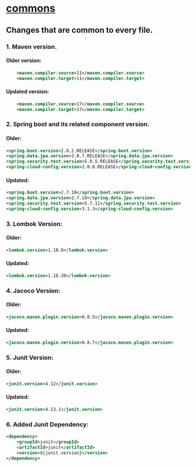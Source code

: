 # <a href="https://github.com/mosip/commons" style="background: url('image-url') repeat;">commons</a>

<!-- ## <a href="https://github.com/mosip/resident-services/blob/master/resident/pom.xml" style="background: url('image-url') repeat;">resident\pom.xml (Parent pom.xml)</a> -->

## Changes that are common to every file.

### 1. Maven version.


#### Older version:

```xml
    <maven.compiler.source>11</maven.compiler.source>
    <maven.compiler.target>11</maven.compiler.target>
```

#### Updated version:

```xml
    <maven.compiler.source>17</maven.compiler.source>
    <maven.compiler.target>17</maven.compiler.target>
```

### 2. Spring boot and its related component version.

#### Older:

```xml
<spring.boot.version>2.0.2.RELEASE</spring.boot.version>
<spring.data.jpa.version>2.0.7.RELEASE</spring.data.jpa.version>
<spring.security.test.version>5.0.5.RELEASE</spring.security.test.version>
<spring-cloud-config.version>2.0.0.RELEASE</spring-cloud-config.version>
```

#### Updated:

```xml
<spring.boot.version>2.7.18</spring.boot.version>
<spring.data.jpa.version>2.7.18</spring.data.jpa.version>
<spring.security.test.version>5.7.11</spring.security.test.version>
<spring-cloud-config.version>3.1.3</spring-cloud-config.version>
```


### 3. Lombok Version:

#### Older:

```xml
<lombok.version>1.18.8</lombok.version>
```

#### Updated:

```xml
<lombok.version>1.18.30</lombok.version>
```

### 4. Jacoco Version:

#### Older:

```xml
<jacoco.maven.plugin.version>0.8.5</jacoco.maven.plugin.version>
```

#### Updated:

```xml
<jacoco.maven.plugin.version>0.8.7</jacoco.maven.plugin.version>
```

### 5. Junit Version:

#### Older:

```xml
<junit.version>4.12</junit.version>
```

#### Updated:

```xml
<junit.version>4.13.1</junit.version>
```

### 6. Added Junit Dependency:


```xml
<dependency>
    <groupId>junit</groupId>
    <artifactId>junit</artifactId>
    <version>${junit.version}</version>
</dependency>
```




<!-- ## <a href="https://github.com/mosip/commons/blob/master/kernel/kernel-core/pom.xml" style="background: url('image-url') repeat;">1. kernel-core (/kernel/kernel-core/pom.xml)</a>


### No other changes needed. -->

<!-- #### Older:

```xml
<lombok.version>1.18.8</lombok.version>
```

#### Updated:

```xml
<lombok.version>1.18.30</lombok.version>
```

### 2. Jacoco Version:

#### Older:

```xml
<jacoco.maven.plugin.version>0.8.5</jacoco.maven.plugin.version>
```

#### Updated:

```xml
<jacoco.maven.plugin.version>0.8.7</jacoco.maven.plugin.version>
``` -->


<!-- 

## <a href="https://github.com/mosip/commons/blob/master/kernel/kernel-authcodeflowproxy-api/pom.xml" style="background: url('image-url') repeat;">2. kernel/kernel-authcodeflowproxy-api (/kernel/kernel-authcodeflowproxy-api/pom.xml)</a>


### 1. Lombok Version:

#### Older:

```xml
<lombok.version>1.18.8</lombok.version>
```

#### Updated:

```xml
<lombok.version>1.18.30</lombok.version>
```

### 2. Jacoco Version:

#### Older:

```xml
<jacoco.maven.plugin.version>0.8.5</jacoco.maven.plugin.version>
```

#### Updated:

```xml
<jacoco.maven.plugin.version>0.8.7</jacoco.maven.plugin.version>
```

        
## <a href="https://github.com/mosip/commons/blob/master/kernel/kernel-biometrics-api/pom.xml" style="background: url('image-url') repeat;">3. kernel/kernel-biometrics-api (/kernel/kernel-biometrics-api/pom.xml)</a>


### 1. Lombok Version:

#### Older:

```xml
<lombok.version>1.18.8</lombok.version>
```

#### Updated:

```xml
<lombok.version>1.18.30</lombok.version>
```

### 2. Jacoco Version:

#### Older:

```xml
<jacoco.maven.plugin.version>0.8.5</jacoco.maven.plugin.version>
```

#### Updated:

```xml
<jacoco.maven.plugin.version>0.8.7</jacoco.maven.plugin.version>
```

 -->


<!-- ## 3. h2:

### Older:

```xml
<h2.version>1.4.197</h2.version>
```

### Updated:

```xml
<h2.version>2.2.224</h2.version>
```

## 4. Postgresql

### Older:

```xml
<postgresql.version>42.2.2</postgresql.version>
```

### Updated:

```xml
<postgresql.version>42.7.2</postgresql.version>
```

## 5. hibernate

### Older:

```xml
<hibernate.version>5.2.17.Final</hibernate.version>
```

### Updated:

```xml
<hibernate.version>6.4.4.Final</hibernate.version>
```

## 6. junit

### Older:

```xml
<junit.version>4.12</junit.version>
```

### Updated:

```xml
<junit.version>4.13.2</junit.version>
```

## 7. lombok

### Older:

```xml
<lombok.version>1.18.8</lombok.version>
```

### Updated:

```xml
<lombok.version>1.18.30</lombok.version>
```

## <a href="https://github.com/mosip/resident-services/blob/master/resident/resident-service/pom.xml" style="background: url('image-url') repeat;">resident\resident-service\pom.xml</a>

### Added plugin to support lombok (needed for java 17):

```xml
<plugin>
    <groupId>org.apache.maven.plugins</groupId>
    <artifactId>maven-compiler-plugin</artifactId>
    <version>${maven.compiler.version}</version>
    <configuration>
        <source>${maven.compiler.source}</source>
        <target>${maven.compiler.target}</target>
        <fork>true</fork>
        <compilerArgs>
            <arg>-J--add-opens=jdk.compiler/com.sun.tools.javac.code=ALL-UNNAMED</arg>
            <arg>-J--add-opens=jdk.compiler/com.sun.tools.javac.comp=ALL-UNNAMED</arg>
            <arg>-J--add-opens=jdk.compiler/com.sun.tools.javac.file=ALL-UNNAMED</arg>
            <arg>-J--add-opens=jdk.compiler/com.sun.tools.javac.main=ALL-UNNAMED</arg>
            <arg>-J--add-opens=jdk.compiler/com.sun.tools.javac.model=ALL-UNNAMED</arg>
            <arg>-J--add-opens=jdk.compiler/com.sun.tools.javac.parser=ALL-UNNAMED</arg>
            <arg>-J--add-opens=jdk.compiler/com.sun.tools.javac.processing=ALL-UNNAMED</arg>
            <arg>-J--add-opens=jdk.compiler/com.sun.tools.javac.tree=ALL-UNNAMED</arg>
            <arg>-J--add-opens=jdk.compiler/com.sun.tools.javac.util=ALL-UNNAMED</arg>
            <arg>-J--add-opens=jdk.compiler/com.sun.tools.javac.jvm=ALL-UNNAMED</arg>
        </compilerArgs>
        <annotationProcessorPaths>
            <path>
                <groupId>org.projectlombok</groupId>
                <artifactId>lombok</artifactId>
                <version>${lombok.version}</version>
            </path>
        </annotationProcessorPaths>
    </configuration>
</plugin>
```

## 2. springdoc:

### Older:

```xml
<version>2.5.4</version>
```

### Updated:

```xml
<version>${spring.boot.version}</version>
```
 -->
